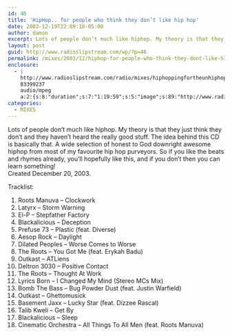 ```yaml
---
id: 46
title: 'HipHop.. for people who think they don’t like hip hop'
date: 2003-12-19T22:09:18-05:00
author: damon
excerpt: Lots of people don’t much like hiphop. My theory is that they just think they don’t and they haven’t heard the really good stuff. The idea behind this CD is basically that. A wide selection of honest to God downright awesome hiphop from most of my favourite hip hop purveyors. So if you like the beats and rhymes already, you’ll hopefully like this, and if you don’t then you can learn something!
layout: post
guid: http://www.radioslipstream.com/wp/?p=46
permalink: /mixes/2003/12/hiphop-for-people-who-think-they-dont-like-hip-hop/
enclosure:
  - |
    http://www.radioslipstream.com/radio/mixes/hiphoppingfortheunhiphopped.mp3
    83399237
    audio/mpeg
    a:2:{s:8:"duration";s:7:"1:19:59";s:5:"image";s:89:"http://www.radioslipstream.com/wp/wp-content/plugins/podpress//images/vpreview_center.png";}
categories:
  - MIXES
---
```

Lots of people don’t much like hiphop. My theory is that they just think they don’t and they haven’t heard the really good stuff. The idea behind this CD is basically that. A wide selection of honest to God downright awesome hiphop from most of my favourite hip hop purveyors. So if you like the beats and rhymes already, you’ll hopefully like this, and if you don’t then you can learn something!  
Created December 20, 2003.

Tracklist:  
01. Roots Manuva – Clockwork  
02. Latyrx – Storm Warning  
03. El-P – Stepfather Factory  
04. Blackalicious – Deception  
05. Prefuse 73 – Plastic (feat. Diverse)  
06. Aesop Rock – Daylight  
07. Dilated Peoples – Worse Comes to Worse  
08. The Roots – You Got Me (feat. Erykah Badu)  
09. Outkast – ATLiens  
10. Deltron 3030 – Positive Contact  
11. The Roots – Thought At Work  
12. Lyrics Born – I Changed My Mind (Stereo MCs Mix)  
13. Bomb The Bass – Bug Powder Dust (feat. Justin Warfield)  
14. Outkast – Ghettomusick  
15. Basement Jaxx – Lucky Star (feat. Dizzee Rascal)  
16. Talib Kweli – Get By  
17. Blackalicious – Sleep  
18. Cinematic Orchestra – All Things To All Men (feat. Roots Manuva)